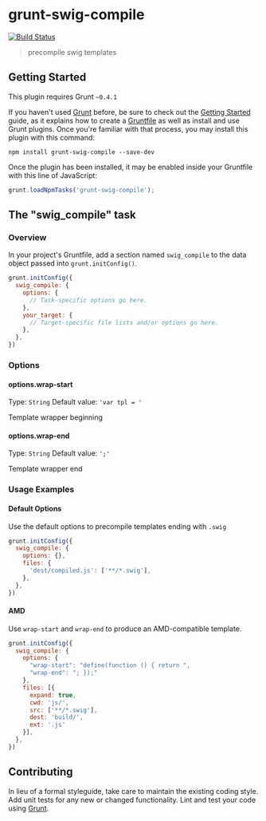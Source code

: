 # grunt-swig-compile

[![Build Status](https://travis-ci.org/RasterBurn/grunt-swig-compile.png)](https://travis-ci.org/RasterBurn/grunt-swig-compile)

> precompile swig templates

## Getting Started
This plugin requires Grunt `~0.4.1`

If you haven't used [Grunt](http://gruntjs.com/) before, be sure to check out the [Getting Started](http://gruntjs.com/getting-started) guide, as it explains how to create a [Gruntfile](http://gruntjs.com/sample-gruntfile) as well as install and use Grunt plugins. Once you're familiar with that process, you may install this plugin with this command:

```shell
npm install grunt-swig-compile --save-dev
```

Once the plugin has been installed, it may be enabled inside your Gruntfile with this line of JavaScript:

```js
grunt.loadNpmTasks('grunt-swig-compile');
```

## The "swig_compile" task

### Overview
In your project's Gruntfile, add a section named `swig_compile` to the data object passed into `grunt.initConfig()`.

```js
grunt.initConfig({
  swig_compile: {
    options: {
      // Task-specific options go here.
    },
    your_target: {
      // Target-specific file lists and/or options go here.
    },
  },
})
```

### Options

#### options.wrap-start
Type: `String`
Default value: `'var tpl = '`

Template wrapper beginning

#### options.wrap-end
Type: `String`
Default value: `';'`

Template wrapper end

### Usage Examples

#### Default Options
Use the default options to precompile templates ending with `.swig`

```js
grunt.initConfig({
  swig_compile: {
    options: {},
    files: {
      'dest/compiled.js': ['**/*.swig'],
    },
  },
})
```

#### AMD
Use `wrap-start` and `wrap-end` to produce an AMD-compatible template.

```js
grunt.initConfig({
  swig_compile: {
    options: {
      "wrap-start": "define(function () { return ",
      "wrap-end": "; });"
    },
    files: [{
      expand: true,
      cwd: 'js/',
      src: ['**/*.swig'],
      dest: 'build/',
      ext: '.js'
    }],
  },
})
```

## Contributing
In lieu of a formal styleguide, take care to maintain the existing coding style. Add unit tests for any new or changed functionality. Lint and test your code using [Grunt](http://gruntjs.com/).
